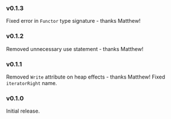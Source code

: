 ### v0.1.3
   Fixed error in `Functor` type signature - thanks Matthew!

### v0.1.2
   Removed unnecessary use statement - thanks Matthew!

### v0.1.1
   Removed `Write` attribute on heap effects - thanks Matthew!
   Fixed `iteratorRight` name.

### v0.1.0
   Initial release.
